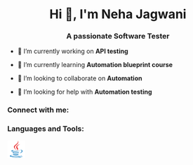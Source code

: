 <h1 align="center">Hi 👋, I'm Neha Jagwani</h1>
<h3 align="center">A passionate Software Tester</h3>

- 🔭 I’m currently working on **API testing**

- 🌱 I’m currently learning **Automation blueprint course**

- 👯 I’m looking to collaborate on **Automation**

- 🤝 I’m looking for help with **Automation testing**

<h3 align="left">Connect with me:</h3>
<p align="left">
</p>

<h3 align="left">Languages and Tools:</h3>
<p align="left"> <a href="https://www.java.com" target="_blank" rel="noreferrer"> <img src="https://raw.githubusercontent.com/devicons/devicon/master/icons/java/java-original.svg" alt="java" width="40" height="40"/> </a> </p>
